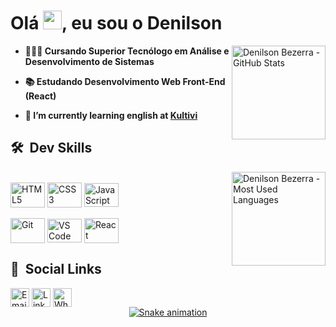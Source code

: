 # Olá <img src="https://raw.githubusercontent.com/kaueMarques/kaueMarques/master/hi.gif" height="30em">, eu sou o Denilson
<a href="https://github.com/denilsonbezerra">
  <img align="right" alt="Denilson Bezerra - GitHub Stats" height="150em" src="https://github-readme-stats.vercel.app/api?username=denilsonbezerra&show_icons=true&theme=dark&include_all_commits=true&count_private=true&bg_color=0D1117&icon_color=F4F9FC">
</a>

- **👨🏽‍🎓 Cursando Superior Tecnólogo em Análise e Desenvolvimento de Sistemas**
  
- **📚 Estudando Desenvolvimento Web Front-End (React)**

- **🌱 I’m currently learning english at [Kultivi](https://kultivi.com)**

## 🛠 &nbsp;Dev Skills

<a href="https://github.com/denilsonbezerra">
  <img align="right" alt="Denilson Bezerra - Most Used Languages" height="150em" src="https://github-readme-stats.vercel.app/api/top-langs/?username=denilsonbezerra&layout=compact&langs_count=4&theme=dark&bg_color=0D1117">
</a>
<br>
<div>
  <a href="https://github.com/denilsonbezerra">
    <img align="center" alt="HTML5" height="40" width="55" src="https://tinyurl.com/html5-icon"></a>
  <a href="https://github.com/denilsonbezerra">
    <img align="center" alt="CSS3" height="40" width="55" src="https://tinyurl.com/css3-icon"></a>
  <a href="https://github.com/denilsonbezerra">
    <img align="center" alt="JavaScript" height="38" width="55" src="https://tinyurl.com/js-icon"></a>
  <br><br>
  <a href="https://github.com/denilsonbezerra">
    <img align="center" alt="Git" height="40" width="55" src="https://tinyurl.com/git-icon"></a>
  <a href="https://github.com/denilsonbezerra">
    <img align="center" alt="VS Code" height="38" width="55" src="https://tinyurl.com/vs-code-icon"></a>
  <a href="https://github.com/denilsonbezerra">
    <img align="center" alt="React" height="40" width="55" src="https://tinyurl.com/react-icon"></a>
</div>

## 🔗 &nbsp;Social Links

<div>
  <a href="mailto:denilsonbezerra.10@hotmail.com">
    <img align="center" alt="Email" height="30" src="https://img.shields.io/badge/Email-1f1f1f?style=for-the-badge&logo=gmail&logoColor=white"></a>
  <a href="https://www.linkedin.com/in/denilson-bezerra/">
    <img align="center" alt="LinkedIn" height="30" src="https://img.shields.io/badge/LinkedIn-1f1f1f.svg?style=for-the-badge&logo=linkedin&logoColor=white"></a>
  <a href="https://tinyurl.com/whatsapp-denilson-bezerra">
    <img align="center" alt="WhatsApp" height="30" src="https://img.shields.io/badge/WhatsApp-1f1f1f?style=for-the-badge&logo=whatsapp&logoColor=white">
  </a>
</div>

<div align="center">
  <a href="https://github.com/denilsonbezerra">
    <img alt="Snake animation" src="https://github.com/denilsonbezerra/denilsonbezerra/blob/output/github-contribution-grid-snake.svg"></a>
</div>
